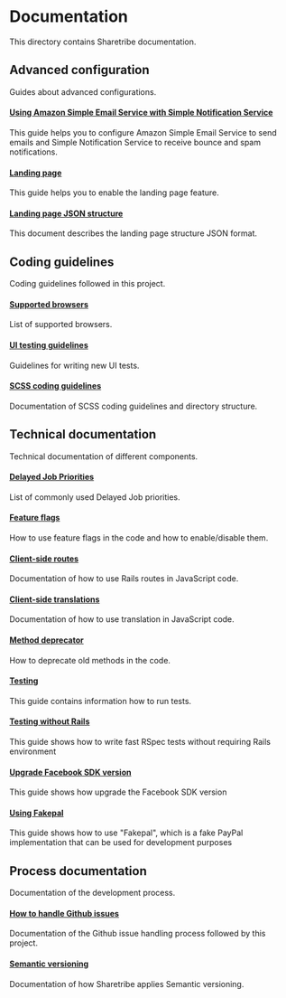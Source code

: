 # Documentation

This directory contains Sharetribe documentation.

## Advanced configuration

Guides about advanced configurations.

#### [Using Amazon Simple Email Service with Simple Notification Service](./using-amazon-ses-with-sns.md)

This guide helps you to configure Amazon Simple Email Service to send emails and Simple Notification Service to receive bounce and spam notifications.

#### [Landing page](./landing-page.md)

This guide helps you to enable the landing page feature.

#### [Landing page JSON structure](./landing-page-structure.md)

This document describes the landing page structure JSON format.


## Coding guidelines

Coding guidelines followed in this project.

#### [Supported browsers](./supported-browsers.md)

List of supported browsers.

#### [UI testing guidelines](./ui-testing.md)

Guidelines for writing new UI tests.

#### [SCSS coding guidelines](./scss-coding-guidelines.md)

Documentation of SCSS coding guidelines and directory structure.


## Technical documentation

Technical documentation of different components.

#### [Delayed Job Priorities](./delayed-job-priorities.md)

List of commonly used Delayed Job priorities.

#### [Feature flags](./feature-flags.md)

How to use feature flags in the code and how to enable/disable them.

#### [Client-side routes](./js-routes.md)

Documentation of how to use Rails routes in JavaScript code.

#### [Client-side translations](./js-translations.md)

Documentation of how to use translation in JavaScript code.

#### [Method deprecator](./method-deprecator.md)

How to deprecate old methods in the code.

#### [Testing](./testing.md)

This guide contains information how to run tests.

#### [Testing without Rails](./testing-without-rails.md)

This guide shows how to write fast RSpec tests without requiring Rails environment

#### [Upgrade Facebook SDK version](./upgrade-facebook-sdk-version.md)

This guide shows how upgrade the Facebook SDK version

#### [Using Fakepal](./using-fakepal.md)

This guide shows how to use "Fakepal", which is a fake PayPal implementation that can be used for development purposes

## Process documentation

Documentation of the development process.

#### [How to handle Github issues](./how-to-handle-github-issues.md)

Documentation of the Github issue handling process followed by this project.

#### [Semantic versioning](./semantic-versioning.md)

Documentation of how Sharetribe applies Semantic versioning.
